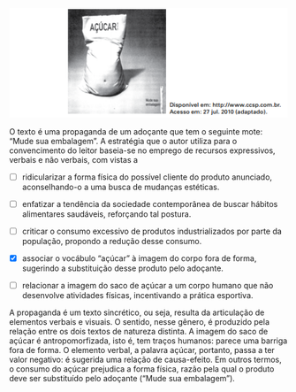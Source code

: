 

![](72fd11c5-a57b-d17b-3ce5-4235b52e8788.png)

O texto é uma propaganda de um adoçante que tem o seguinte mote: “Mude sua embalagem”. A estratégia que o autor utiliza para o convencimento do leitor baseia-se no emprego de recursos expressivos, verbais e não verbais, com vistas a



- [ ] ridicularizar a forma física do possível cliente do produto anunciado, aconselhando-o a uma busca de mudanças estéticas.
- [ ] enfatizar a tendência da sociedade contemporânea de buscar hábitos alimentares saudáveis, reforçando tal postura.
- [ ] criticar o consumo excessivo de produtos industrializados por parte da população, propondo a redução desse consumo.
- [x] associar o vocábulo “açúcar” à imagem do corpo fora de forma, sugerindo a substituição desse produto pelo adoçante.
- [ ] relacionar a imagem do saco de açúcar a um corpo humano que não desenvolve atividades físicas, incentivando a prática esportiva.


A propaganda é um texto sincrético, ou seja, resulta da articulação de elementos verbais e visuais. O sentido, nesse gênero, é produzido pela relação entre os dois textos de natureza distinta. A imagem do saco de açúcar é antropomorfizada, isto é, tem traços humanos: parece uma barriga fora de forma. O elemento verbal, a palavra açúcar, portanto, passa a ter valor negativo: é sugerida uma relação de causa-efeito. Em outros termos, o consumo do açúcar prejudica a forma física, razão pela qual o produto deve ser substituído pelo adoçante (“Mude sua embalagem”).

        